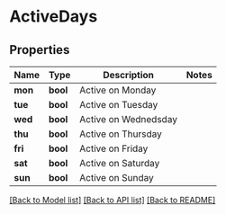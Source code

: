 # ActiveDays

## Properties
Name | Type | Description | Notes
------------ | ------------- | ------------- | -------------
**mon** | **bool** | Active on Monday | 
**tue** | **bool** | Active on Tuesday | 
**wed** | **bool** | Active on Wednedsday | 
**thu** | **bool** | Active on Thursday | 
**fri** | **bool** | Active on Friday | 
**sat** | **bool** | Active on Saturday | 
**sun** | **bool** | Active on Sunday | 

[[Back to Model list]](../README.md#documentation-for-models) [[Back to API list]](../README.md#documentation-for-api-endpoints) [[Back to README]](../README.md)


